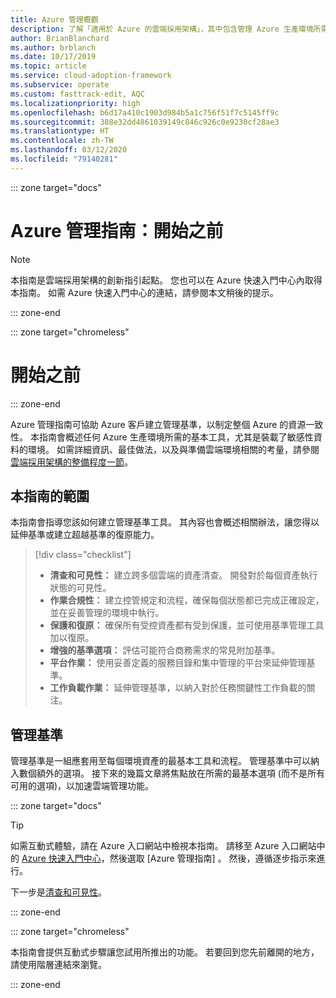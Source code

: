 ```yaml
---
title: Azure 管理概觀
description: 了解「適用於 Azure 的雲端採用架構」，其中包含管理 Azure 生產環境所需基本工具的相關資訊。
author: BrianBlanchard
ms.author: brblanch
ms.date: 10/17/2019
ms.topic: article
ms.service: cloud-adoption-framework
ms.subservice: operate
ms.custom: fasttrack-edit, AQC
ms.localizationpriority: high
ms.openlocfilehash: b6d17a410c1903d984b5a1c756f51f7c5145ff9c
ms.sourcegitcommit: 388e32dd4861039149c846c926c0e9230cf28ae3
ms.translationtype: HT
ms.contentlocale: zh-TW
ms.lasthandoff: 03/12/2020
ms.locfileid: "79140281"
---
```

::: zone target="docs"

# <a name="azure-management-guide-before-you-start"></a>Azure 管理指南：開始之前

> [!NOTE]
> 本指南是雲端採用架構的創新指引起點。 您也可以在 Azure 快速入門中心內取得本指南。 如需 Azure 快速入門中心的連結，請參閱本文稍後的提示。

::: zone-end

::: zone target="chromeless"

# <a name="before-you-start"></a>開始之前

::: zone-end

Azure 管理指南可協助 Azure 客戶建立管理基準，以制定整個 Azure 的資源一致性。 本指南會概述任何 Azure 生產環境所需的基本工具，尤其是裝載了敏感性資料的環境。 如需詳細資訊、最佳做法，以及與準備雲端環境相關的考量，請參閱[雲端採用架構的整備程度一節](../index.md)。

## <a name="scope-of-this-guide"></a>本指南的範圍

本指南會指導您該如何建立管理基準工具。 其內容也會概述相關辦法，讓您得以延伸基準或建立超越基準的復原能力。

> [!div class="checklist"]
>
> - **清查和可見性：** 建立跨多個雲端的資產清查。 開發對於每個資產執行狀態的可見性。
> - **作業合規性：** 建立控管規定和流程，確保每個狀態都已完成正確設定，並在妥善管理的環境中執行。
> - **保護和復原：** 確保所有受控資產都有受到保護，並可使用基準管理工具加以復原。
> - **增強的基準選項：** 評估可能符合商務需求的常見附加基準。
> - **平台作業：** 使用妥善定義的服務目錄和集中管理的平台來延伸管理基準。
> - **工作負載作業：** 延伸管理基準，以納入對於任務關鍵性工作負載的關注。

## <a name="management-baseline"></a>管理基準

管理基準是一組應套用至每個環境資產的最基本工具和流程。 管理基準中可以納入數個額外的選項。 接下來的幾篇文章將焦點放在所需的最基本選項 (而不是所有可用的選項)，以加速雲端管理功能。

::: zone target="docs"

> [!TIP]
> 如需互動式體驗，請在 Azure 入口網站中檢視本指南。 請移至 Azure 入口網站中的 [Azure 快速入門中心](https://portal.azure.com/?feature.quickstart=true#blade/Microsoft_Azure_Resources/QuickstartCenterBlade)，然後選取 [Azure 管理指南]  。 然後，遵循逐步指示來進行。

下一步是[清查和可見性](./inventory.md)。

::: zone-end

::: zone target="chromeless"

本指南會提供互動式步驟讓您試用所推出的功能。 若要回到您先前離開的地方，請使用階層連結來瀏覽。

::: zone-end
